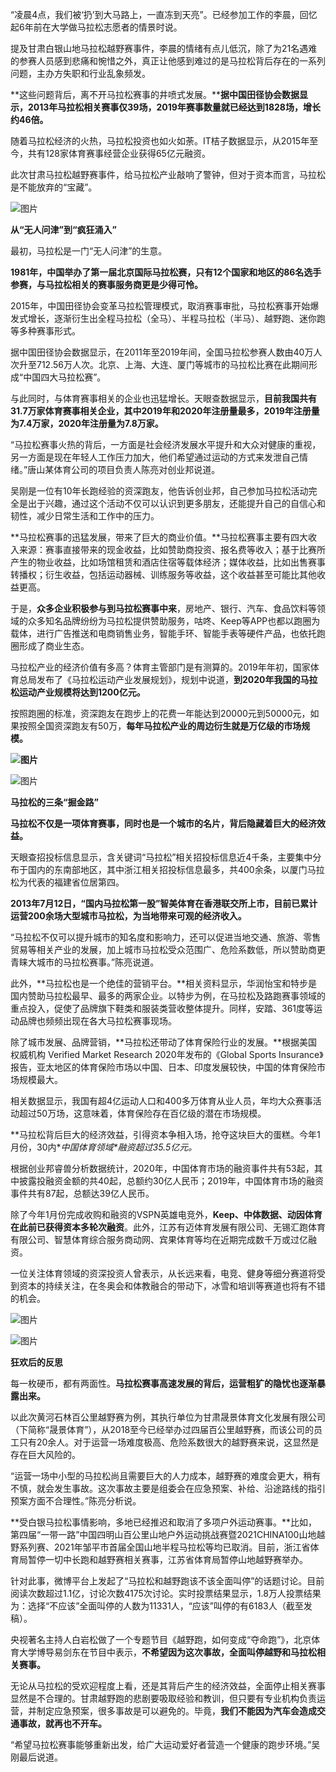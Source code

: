 “凌晨4点，我们被‘扔’到大马路上，一直冻到天亮”。已经参加工作的李晨，回忆起6年前在大学做马拉松志愿者的情景时说。

提及甘肃白银山地马拉松越野赛事件，李晨的情绪有点儿低沉，除了为21名遇难的参赛人员感到悲痛和惋惜之外，真正让他感到难过的是马拉松背后存在的一系列问题，主办方失职和行业乱象频发。

**这些问题背后，离不开马拉松赛事的井喷式发展。****据中国田径协会数据显示，2013年马拉松相关赛事仅39场，2019年赛事数量就已经达到1828场，增长约46倍。**

随着马拉松经济的火热，马拉松投资也如火如荼。IT桔子数据显示，从2015年至今，共有128家体育赛事经营企业获得65亿元融资。

此次甘肃马拉松越野赛事件，给马拉松产业敲响了警钟，但对于资本而言，马拉松是不能放弃的“宝藏”。

![图片](http://oss.cyzone.cn/2021/0527/7616fe4dfeb3ddb3669f16cfa6eed949.png?x-oss-process=image/format,png)

**从“无人问津”到“疯狂涌入”**

最初，马拉松是一门“无人问津”的生意。

**1981年，中国举办了第一届北京国际马拉松赛，只有12个国家和地区的86名选手参赛，与马拉松相关的赛事服务商更是少得可怜。**

2015年，中国田径协会变革马拉松管理模式，取消赛事审批，马拉松赛事开始爆发式增长，逐渐衍生出全程马拉松（全马）、半程马拉松（半马）、越野跑、迷你跑等多种赛事形式。

据中国田径协会数据显示，在2011年至2019年间，全国马拉松参赛人数由40万人次升至712.56万人次。北京、上海、大连、厦门等城市的马拉松比赛在此期间形成“中国四大马拉松赛”。

与此同时，与体育赛事相关的企业也迅猛增长。天眼查数据显示，**目前我国共有31.7万家体育赛事相关企业，其中2019年和2020年注册量最多，2019年注册量为7.4万家，2020年注册量为7.8万家。**

“马拉松赛事火热的背后，一方面是社会经济发展水平提升和大众对健康的重视，另一方面是现在年轻人工作压力加大，他们希望通过运动的方式来发泄自己情绪。”唐山某体育公司的项目负责人陈亮对创业邦说道。

吴刚是一位有10年长跑经验的资深跑友，他告诉创业邦，自己参加马拉松活动完全是出于兴趣，通过这个活动不仅可以认识到更多朋友，还能提升自己的自信心和韧性，减少日常生活和工作中的压力。

**马拉松赛事的迅猛发展，带来了巨大的商业价值。**马拉松赛事主要有四大收入来源：赛事直接带来的现金收益，比如赞助商投资、报名费等收入；基于比赛所产生的物业收益，比如场馆租赁和酒店住宿等载体经济；媒体收益，比如出售赛事转播权；衍生收益，包括运动器械、训练服务等收益，这个收益甚至可能比其他收益更高。

于是，**众多企业积极参与到马拉松赛事中来**，房地产、银行、汽车、食品饮料等领域的众多知名品牌纷纷为马拉松提供赞助服务，咕咚、Keep等APP也都以跑圈为载体，进行广告推送和电商销售业务，智能手环、智能手表等硬件产品，也依托跑圈形成了商业生态。

马拉松产业的经济价值有多高？体育主管部门是有测算的。2019年年初，国家体育总局发布了《马拉松运动产业发展规划》，规划中说道，**到2020年我国的马拉松运动产业规模将达到1200亿元。**

按照跑圈的标准，资深跑友在跑步上的花费一年能达到20000元到50000元，如果按照全国资深跑友有50万，**每年马拉松产业的周边衍生就是万亿级的市场规模。**

**![图片](http://oss.cyzone.cn/2021/0527/f5e37df29bce3b425ec4f17a4c8b06b6.jpeg?x-oss-process=image/format,jpeg)**

![图片](http://oss.cyzone.cn/2021/0527/7223ffa9978ed09344c39d16576b21d5.png?x-oss-process=image/format,png)

**马拉松的三条“掘金路”**

**马拉松不仅是一项体育赛事，同时也是一个城市的名片，背后隐藏着巨大的经济效益。**

天眼查招投标信息显示，含关键词“马拉松”相关招投标信息近4千条，主要集中分布于国内的东南部地区，其中浙江相关招投标信息最多，共400余条，以厦门马拉松为代表的福建省位居第四。

**2013年7月12日，“国内马拉松第一股”智美体育在香港联交所上市，目前已累计运营200余场大型城市马拉松，为当地带来可观的经济收入。**

“马拉松不仅可以提升城市的知名度和影响力，还可以促进当地交通、旅游、零售贸易等相关产业的发展，加上城市马拉松受众范围广、危险系数低，所以赞助商更青睐大城市的马拉松赛事。”陈亮说道。

此外，**马拉松也是一个绝佳的营销平台。**相关资料显示，华润怡宝和特步是国内赞助马拉松最早、最多的两家企业。以特步为例，在马拉松及路跑赛事领域的重点投入，促使了品牌旗下鞋类和服装类营收整体提升。同样，安踏、361度等运动品牌也频频出现在各大马拉松赛事现场。

除了城市发展、品牌营销，**马拉松还带动了体育保险行业的发展。**根据美国权威机构 Verified Market Research 2020年发布的《Global Sports Insurance》报告，亚太地区的体育保险市场以中国、日本、印度发展较快，中国的体育保险市场规模最大。

相关数据显示，我国有超4亿运动人口和400多万体育从业人员，年均大众赛事活动超过50万场，这意味着，体育保险存在百亿级的潜在市场规模。

**马拉松背后巨大的经济效益，引得资本争相入场，抢夺这块巨大的蛋糕。今年1月份，30内\**中国体育领域\**融资超过35.5亿元。**

根据创业邦睿兽分析数据统计，2020年，中国体育市场的融资事件共有53起，其中披露投融资金额的共40起，总额约30亿人民币；2019年，中国体育市场的融资事件共有87起，总额达39亿人民币。

除了今年1月份完成收购和融资的VSPN英雄电竞外，**Keep、中体数据、动因体育在此前已获得资本多轮次融资**。此外，江苏有迈体育发展有限公司、无锡汇跑体育有限公司、智慧体育综合服务商动网、宾果体育等均在近期完成数千万或过亿融资。

一位关注体育领域的资深投资人曾表示，从长远来看，电竞、健身等细分赛道将受到资本的持续关注，在冬奥会和体教融合的带动下，冰雪和培训等赛道也将有不错的机会。

![图片](http://oss.cyzone.cn/2021/0527/a7a7ccc50a497bc0ae987da650a107d8.jpeg?x-oss-process=image/format,jpeg)

![图片](http://oss.cyzone.cn/2021/0527/c27c20e1da836f61a7c066e935fa731c.png?x-oss-process=image/format,png)

**狂欢后的反思**

每一枚硬币，都有两面性。**马拉松赛事高速发展的背后，运营粗犷的隐忧也逐渐暴露出来。**

以此次黄河石林百公里越野赛为例，其执行单位为甘肃晟景体育文化发展有限公司（下简称“晟景体育”），从2018至今已经举办过四届百公里越野赛，而该公司的员工只有20余人。对于运营一场难度极高、危险系数很大的越野赛来说，这显然是存在巨大风险的。

“运营一场中小型的马拉松尚且需要巨大的人力成本，越野赛的难度会更大，稍有不慎，就会发生事故。这次事故主要是组委会在应急预案、补给、沿途路线的指引预案方面不合理性。”陈亮分析说。

**受白银马拉松事情影响，多地已经推迟和取消了多项户外运动赛事。**比如，第四届“一带一路”中国四明山百公里山地户外运动挑战赛暨2021CHINA100山地越野系列赛、2021年邹平市首届全国山地半程马拉松等均已取消。目前，浙江省体育局暂停一切中长跑和越野赛相关赛事，江苏省体育局暂停山地越野赛举办。

针对此事，微博平台上发起了“马拉松和越野跑该不该全面叫停”的话题讨论。目前阅读次数超过1.1亿，讨论次数4175次讨论。实时投票结果显示，1.8万人投票结果为：选择“不应该”全面叫停的人数为11331人，“应该”叫停的有6183人（截至发稿）。

央视著名主持人白岩松做了一个专题节目《越野跑，如何变成“夺命跑”》，北京体育大学博导易剑东在节目中表示，**不希望因为这次事故，全面叫停越野和马拉松相关赛事。**

无论从马拉松的受欢迎程度上看，还是其背后产生的经济效益，全面停止相关赛事显然是不合理的。甘肃越野跑的悲剧要吸取经验和教训，但只要有专业机构负责运营，并制定应急预案，很多事故是可以避免的。毕竟，**我们不能因为汽车会造成交通事故，就再也不开车。**

“希望马拉松赛事能够重新出发，给广大运动爱好者营造一个健康的跑步环境。”吴刚最后说道。